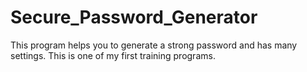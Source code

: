 # Secure_Password_Generator
This program helps you to generate a strong password and has many settings. This is one of my first training programs.
